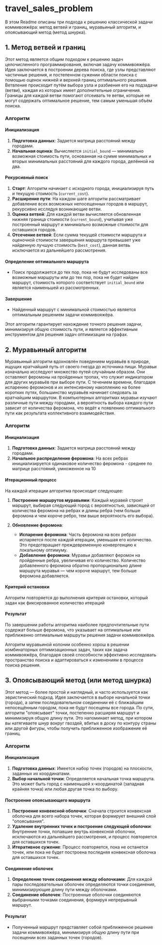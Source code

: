 # travel_sales_problem

В этом Readme описаны три подхода к решению классической задачи коммивояжёра: метод ветвей и границ, муравьиный алгоритм, и опоясывающий метод (метод шнурка).

## 1. Метод ветвей и границ

Этот метод является общим подходом к решению задач целочисленного программирования, включая задачу коммивояжёра. Идея заключается в построении дерева поиска, где узлы представляют частичные решения, и постепенном сужении области поиска с помощью оценок нижней и верхней границ оптимального решения. Ветвление происходит путём выбора узла и разбиения его на подзадачи (ветви), каждая из которых имеет дополнительные ограничения. Границы для каждой ветви помогают отсеивать те ветви, которые не могут содержать оптимальное решение, тем самым уменьшая объём поиска.
### Алгоритм

#### Инициализация

1. **Подготовка данных**: Задается матрица расстояний между городами.
2. **Начальная оценка**: Вычисляется `initial_bound` — минимально возможная стоимость пути, основанная на сумме минимальных и вторых минимальных расстояний для каждого города, делённой на два.

#### Рекурсивный поиск

1. **Старт**: Алгоритм начинает с исходного города, инициализируя путь и текущую стоимость (`current_cost`).
2. **Расширение пути**: На каждом шаге алгоритм рассматривает добавление всех возможных непосещенных городов в маршрут, рекурсивно исследуя возникающие ветви.
3. **Оценка ветвей**: Для каждой ветви вычисляется обновленная нижняя граница стоимости (`current_bound`), учитывая уже построенный маршрут и минимально возможные стоимости для оставшихся городов.
4. **Отсечение ветвей**: Если сумма текущей стоимости маршрута и оценочной стоимости завершения маршрута превышает уже найденную лучшую стоимость (`best_cost`), данная ветвь исключается из дальнейшего рассмотрения.

#### Определение оптимального маршрута

- Поиск продолжается до тех пор, пока не будут исследованы все возможные маршруты или до тех пор, пока не будет найден маршрут, стоимость которого соответствует `initial_bound` или является наименьшей из рассмотренных.

#### Завершение

- Найденный маршрут с минимальной стоимостью является оптимальным решением задачи коммивояжёра.

Этот алгоритм гарантирует нахождение точного решения задачи, минимизируя общую стоимость пути, и является эффективным инструментом для решения задач оптимизации на графах.


## 2. Муравьиный алгоритм

Муравьиный алгоритм вдохновлён поведением муравьёв в природе, ищущих кратчайший путь от своего гнезда до источника пищи. Муравьи изначально исследуют множество путей случайным образом. Они оставляют феромоны на пройденных тропах, что служит индикатором для других муравьёв при выборе пути. С течением времени, благодаря испарению феромонов и их интенсивному накоплению на более коротких путях, большинство муравьёв начинает следовать за кратчайшим маршрутом. В компьютерных алгоритмах муравьи изучают различные пути между городами, а вероятность выбора каждого пути зависит от количества феромона, что ведёт к появлению оптимального пути как результата коллективного взаимодействия.

### Алгоритм

#### Инициализация

1. **Подготовка данных**: Задается матрица расстояний между городами.
2. **Начальное распределение феромона**: На всех ребрах инициализируется одинаковое количество феромона - среднее по матрице расстояний, умноженное на 10

#### Итерационный процесс

На каждой итерации алгоритма происходит следующее:

1. **Построение маршрутов муравьями**: Каждый муравей строит маршрут, выбирая следующий город с вероятностью, зависящей от количества феромона на ребрах и длины ребра (чем больше феромона и чем короче ребро, тем выше вероятность его выбора).

2. **Обновление феромона**:
   - **Испарение феромона**: Часть феромона на всех ребрах испаряется после каждой итерации, уменьшая его количество. Это предотвращает преждевременную конвергенцию к локальному оптимуму.
   - **Добавление феромона**: Муравьи добавляют феромон на пройденные ребра, увеличивая его количество. Количество добавленного феромона обратно пропорционально длине маршрута муравья — чем короче маршрут, тем больше феромона добавляется.

#### Критерий остановки

Алгоритм повторяется до выполнения критерия остановки, который задан как фиксированное количество итераций

#### Результат

По завершении работы алгоритма наиболее предпочтительные пути содержат больше феромона, что указывает на оптимальные или приближенно оптимальные маршруты решения задачи коммивояжёра.

Алгоритм муравьиной колонии особенно хорош в решении комбинаторных оптимизационных задач, таких как задача коммивояжёра, благодаря своей способности эффективно исследовать пространство поиска и адаптироваться к изменениям в процессе поиска решения.


## 3. Опоясывающий метод (или метод шнурка)

Этот метод — более простой и наглядный, и часто используется как эвристический подход. Идея заключается в выборе начальной точки (города), а затем последовательном соединении её с ближайшим непосещённым городом, пока не будут посещены все города. По сути, алгоритм "опоясывает" точки, постепенно расширяя маршрут и минимизируя общую длину пути. Это напоминает метод, при котором вы натягиваете шнур вокруг гвоздей, вбитых в доску по контуру страны или другой фигуры, чтобы получить приближенное изображение её границ.

### Алгоритм

#### Инициализация

1. **Подготовка данных**: Имеется набор точек (городов) на плоскости, заданных их координатами.
2. **Выбор начальной точки**: Определяется начальная точка маршрута. Это может быть город с наименьшей x-координатой (западная крайняя точка) или любая другая точка по выбору.

#### Построение опоясывающего маршрута

1. **Построение конвексной оболочки**: Сначала строится конвексная оболочка для всего набора точек, которая формирует внешний слой "опоясывания".
2. **Удаление внутренних точек и построение следующей оболочки**: Внутренние точки, попавшие внутрь конвексной оболочки, исключаются из дальнейшего рассмотрения, и процесс повторяется для оставшихся точек.
3. **Итеративное сужение**: Процесс повторяется, пока не останется точек, или пока не будет построена последняя конвексная оболочка для оставшихся точек.

#### Соединение оболочек

1. **Определение точек соединения между оболочками**: Для каждой пары последовательных оболочек определяются точки соединения, минимизирующие длину пути между оболочками.
2. **Соединение оболочек**: Построенные оболочки соединяются выбранными точками соединения, формируя непрерывный маршрут.

#### Результат

- Полученный маршрут представляет собой приближенное решение задачи коммивояжёра, минимизируя общую длину пути при посещении всех заданных точек (городов).



